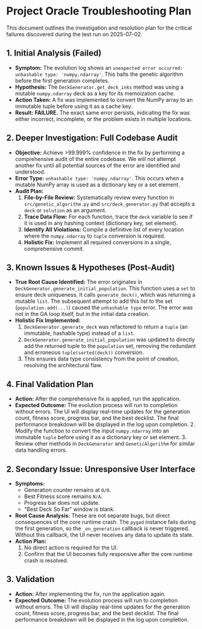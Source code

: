 # Project Oracle Troubleshooting Plan

This document outlines the investigation and resolution plan for the critical failures discovered during the test run on 2025-07-02.

## 1. Initial Analysis (Failed)

- **Symptom:** The evolution log shows an `unexpected error occurred: unhashable type: 'numpy.ndarray'`. This halts the genetic algorithm before the first generation completes.
- **Hypothesis:** The `DeckGenerator.get_deck_inks` method was using a mutable `numpy.ndarray` deck as a key for its memoization cache.
- **Action Taken:** A fix was implemented to convert the NumPy array to an immutable tuple before using it as a cache key.
- **Result:** **FAILURE.** The exact same error persists, indicating the fix was either incorrect, incomplete, or the problem exists in multiple locations.

## 2. Deeper Investigation: Full Codebase Audit

- **Objective:** Achieve >99.999% confidence in the fix by performing a comprehensive audit of the entire codebase. We will not attempt another fix until all potential sources of the error are identified and understood.
- **Error Type:** `unhashable type: 'numpy.ndarray'`. This occurs when a mutable NumPy array is used as a dictionary key or a set element.
- **Audit Plan:**
    1.  **File-by-File Review:** Systematically review every function in `src/genetic_algorithm.py` and `src/deck_generator.py` that accepts a `deck` or `solution` as an argument.
    2.  **Trace Data Flow:** For each function, trace the `deck` variable to see if it is used in any hashing context (dictionary key, set element).
    3.  **Identify All Violations:** Compile a definitive list of every location where the `numpy.ndarray` to `tuple` conversion is required.
    4.  **Holistic Fix:** Implement all required conversions in a single, comprehensive commit.

## 3. Known Issues & Hypotheses (Post-Audit)

- **True Root Cause Identified:** The error originates in `DeckGenerator.generate_initial_population`. This function uses a `set` to ensure deck uniqueness. It calls `generate_deck()`, which was returning a mutable `list`. The subsequent attempt to add this list to the set (`population.add(...)`) caused the `unhashable type` error. The error was not in the GA loop itself, but in the initial data creation.
- **Holistic Fix Implemented:**
    1.  `DeckGenerator.generate_deck` was refactored to return a `tuple` (an immutable, hashable type) instead of a `list`.
    2.  `DeckGenerator.generate_initial_population` was updated to directly add the returned tuple to the `population` set, removing the redundant and erroneous `tuple(sorted(deck))` conversion.
    3.  This ensures data type consistency from the point of creation, resolving the architectural flaw.

## 4. Final Validation Plan

- **Action:** After the comprehensive fix is applied, run the application.
- **Expected Outcome:** The evolution process will run to completion without errors. The UI will display real-time updates for the generation count, fitness score, progress bar, and the best decklist. The final performance breakdown will be displayed in the log upon completion.
    2.  Modify the function to convert the input `numpy.ndarray` into an immutable `tuple` before using it as a dictionary key or set element.
    3.  Review other methods in `DeckGenerator` and `GeneticAlgorithm` for similar data handling errors.

## 2. Secondary Issue: Unresponsive User Interface

- **Symptoms:**
    - Generation counter remains at `0/0`.
    - Best Fitness score remains `N/A`.
    - Progress bar does not update.
    - "Best Deck So Far" window is blank.
- **Root Cause Analysis:** These are not separate bugs, but direct consequences of the core runtime crash. The `pygad` instance fails during the first generation, so the `_on_generation` callback is never triggered. Without this callback, the UI never receives any data to update its state.
- **Action Plan:**
    1.  No direct action is required for the UI.
    2.  Confirm that the UI becomes fully responsive after the core runtime crash is resolved.

## 3. Validation

- **Action:** After implementing the fix, run the application again.
- **Expected Outcome:** The evolution process will run to completion without errors. The UI will display real-time updates for the generation count, fitness score, progress bar, and the best decklist. The final performance breakdown will be displayed in the log upon completion.
